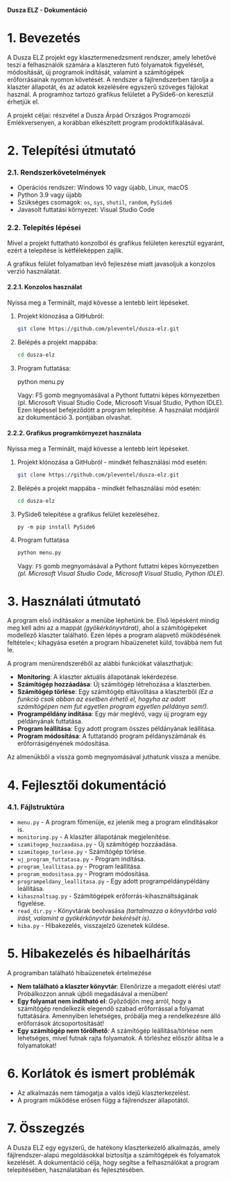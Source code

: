 **Dusza ELZ - Dokumentáció**

# 1. Bevezetés
A Dusza ELZ projekt egy klasztermenedzsment rendszer, amely lehetővé teszi a felhasználók számára a klaszteren futó folyamatok figyelését, módosítását, új programok indítását, valamint a számítógépek erőforrásainak nyomon követését. A rendszer a fájlrendszerben tárolja a klaszter állapotát, és az adatok kezelésére egyszerű szöveges fájlokat használ. A programhoz tartozó grafikus felületet a PySide6-on keresztül érhetjük el.

A projekt céljai: részvétel a Dusza Árpád Országos Programozói Emlékversenyen, a korábban elkészített program prodoktifikálásával.

# 2. Telepítési útmutató
### 2.1. Rendszerkövetelmények
- Operációs rendszer: Windows 10 vagy újabb, Linux, macOS
- Python 3.9 vagy újabb
- Szükséges csomagok: `os`, `sys`, `shutil`, `random`, `PySide6`
- Javasolt futtatási környezet: Visual Studio Code

### 2.2. Telepítés lépései
Mivel a projekt futtatható konzolból és grafikus felületen keresztül egyaránt, ezért a telepítése is kétféleképpen zajlik.

A grafikus felület folyamatban lévő fejleszése miatt javasoljuk a konzolos verzió használatát.

#### 2.2.1. Konzolos használat
Nyissa meg a Terminált, majd kövesse a lentebb leírt lépéseket.
1. Projekt klónozása a GitHubról:
   ```bash
   git clone https://github.com/pleventel/dusza-elz.git
   ```
2. Belépés a projekt mappába:
   ```bash
   cd dusza-elz
   ```
3. Program futtatása:
   
   python menu.py
   
   Vagy: F5 gomb megnyomásával a Pythont futtatni képes környezetben (pl. Microsoft Visual Studio Code, Microsoft Visual Studio, Python IDLE).
Ezen lépéssel befejeződött a program telepítése. A használat módjáról az dokumentáció 3. pontjában olvashat.
#### 2.2.2. Grafikus programkörnyezet használata
Nyissa meg a Terminált, majd kövesse a lentebb leírt lépéseket.
1. Projekt klónozása a GitHubról - mindkét felhasználási mód esetén:
   ```bash
   git clone https://github.com/pleventel/dusza-elz.git
   ```
2. Belépés a projekt mappába - mindkét felhasználási mód esetén:
   ```bash
   cd dusza-elz
   ```
3. PySide6 telepítése a grafikus felület kezeléséhez.
    ```
    py -m pip install PySide6
    ```
4. Program futtatása
   ```bash
   python menu.py
   ```
   Vagy: `F5` gomb megnyomásával a Pythont futtatni képes környezetben *(pl. Microsoft Visual Studio Code, Microsoft Visual Studio, Python IDLE)*.

# 3. Használati útmutató
A program első indításakor a menübe léphetünk be. Első lépésként mindig meg kell adni az a mappát *(gyökérkönyvtárat)*, ahol a számítógépeket modellező klaszter található. Ezen lépés a program alapvető működésének feltétele<; kihagyása esetén a program hibaüzenetet küld, továbbá nem fut le.

A program menürendszeréből az alábbi funkciókat választhatjuk:
- **Monitoring**: A klaszter aktuális állapotának lekérdezése.
- **Számítógép hozzáadása**: Új számítógép létrehozása a klaszterben.
- **Számítógép törlése**: Egy számítógép eltávolítása a klaszterből *(Ez a funkció csak abban az esetben érhető el, hogyha az adott számítógépen nem fut egyetlen program egyetlen példánya sem!)*.
- **Programpéldány indítása**: Egy már meglévő, vagy új program egy példányának futtatása.
- **Program leállítása**: Egy adott program összes példányának leállítása.
- **Program módosítása**: A futtatandó program példányszámának és erőforrásigényének módosítása.

Az almenükből a vissza gomb megnyomásával juthatunk vissza a menübe.

# 4. Fejlesztői dokumentáció
### 4.1. Fájlstruktúra
- `menu.py` - A program főmenüje, ez jelenik meg a program elindításakor is.
- `monitoring.py` - A klaszter állapotának megjelenítése.
- `szamitogep_hozzaadasa.py` - Új számítógép hozzáadása.
- `szamitogep_torlese.py` - Számítógép törlése.
- `uj_program_futtatasa.py` - Program indítása.
- `program_leallitasa.py` - Program leállítása.
- `program_modositasa.py` - Program módosítása.
- `programpeldany_leallitasa.py` - Egy adott programpéldánypéldány leállítása.
- `kihasznaltsag.py` - Számítógépek erőforrás-kihasználtságának figyelése.
- `read_dir.py` - Könyvtárak beolvasása *(tartalmazza a könyvtárba való írást, valamint a gyökérkönyvtár bekérését is)*.
- `hiba.py` - Hibakezelés, visszajelző üzenetek küldése.

# 5. Hibakezelés és hibaelhárítás
A programban található hibaüzenetek értelmezése
- **Nem található a klaszter könyvtár**: Ellenőrizze a megadott elérési utat! Próbálkozzon annak újbóli megadásával a menüben!
- **Egy folyamat nem indítható el**: Győződjön meg arról, hogy a számítógép rendelkezik elegendő szabad erőforrással a folyamat futtatására. Amennyiben lehetséges, próbálja meg a rendelkezésre álló erőforrások átcsoportosítását!
- **Egy számítógép nem törölhető**: A számítógép leállítása/törlése nem lehetséges, mivel futnak rajta folyamatok. A törléshez először állítsa le a folyamatokat!

# 6. Korlátok és ismert problémák
- Az alkalmazás nem támogatja a valós idejű klaszterkezelést.
- A program működése erősen függ a fájlrendszer állapotától.

# 7. Összegzés
A Dusza ELZ egy egyszerű, de hatékony klaszterkezelő alkalmazás, amely fájlrendszer-alapú megoldásokkal biztosítja a számítógépek és folyamatok kezelését. A dokumentáció célja, hogy segítse a felhasználókat a program telepítésében, használatában és fejlesztésében.

